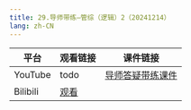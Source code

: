 ```yaml
---
title: 29.导师带练—管综（逻辑）2（20241214）
lang: zh-CN
---
```



| 平台       | 观看链接                                                                                                                               | 课件链接                                                                                                                                                                                                          |
|----------|------------------------------------------------------------------------------------------------------------------------------------|---------------------------------------------------------------------------------------------------------------------------------------------------------------------------------------------------------------|
| YouTube  | todo                                                                                                                               | [导师答疑带练课件](../../public/logic/%E9%80%BB%E8%BE%91-%E6%AD%A3%E5%BC%8F%E8%AF%BE/pdf/%E5%AF%BC%E5%B8%88%E7%AD%94%E7%96%91%E5%B8%A6%E7%BB%83-%E9%80%BB%E8%BE%9133%E9%A2%98%E8%B5%B7%20scda.pdf)                    |
| Bilibili | [观看](https://www.bilibili.com/video/BV1LykKYxEn3?spm_id_from=333.788.videopod.sections&vd_source=752f1f454ebffd32e5dbe02742c48dab) |  




